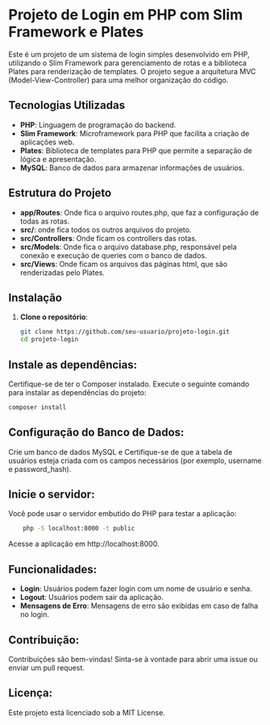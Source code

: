 # Projeto de Login em PHP com Slim Framework e Plates

Este é um projeto de um sistema de login simples desenvolvido em PHP, utilizando o Slim Framework para gerenciamento de rotas e a biblioteca Plates para renderização de templates. O projeto segue a arquitetura MVC (Model-View-Controller) para uma melhor organização do código.

## Tecnologias Utilizadas

- **PHP**: Linguagem de programação do backend.
- **Slim Framework**: Microframework para PHP que facilita a criação de aplicações web.
- **Plates**: Biblioteca de templates para PHP que permite a separação de lógica e apresentação.
- **MySQL**: Banco de dados para armazenar informações de usuários.

## Estrutura do Projeto

- **app/Routes**: Onde fica o arquivo routes.php, que faz a configuração de todas as rotas.
- **src/**: onde fica todos os outros arquivos do projeto.
- **src/Controllers**: Onde ficam os controllers das rotas.
- **src/Models**: Onde fica o arquivo database.php, responsável pela conexão e execução de queries com o banco de dados.
- **src/Views**: Onde ficam os arquivos das páginas html, que são renderizadas pelo Plates.



## Instalação

1. **Clone o repositório**:

   ```bash
   git clone https://github.com/seu-usuario/projeto-login.git
   cd projeto-login  
    ```
   
## Instale as dependências:

  Certifique-se de ter o Composer instalado. Execute o seguinte comando para instalar as dependências do projeto:
``` bash
composer install
```

## Configuração do Banco de Dados:
  Crie um banco de dados MySQL e Certifique-se de que a tabela de usuários esteja criada com os campos necessários (por exemplo, username e password_hash).

## Inicie o servidor:

  Você pode usar o servidor embutido do PHP para testar a aplicação:

```bash
    php -S localhost:8000 -t public
```

Acesse a aplicação em http://localhost:8000.

## Funcionalidades:

  - **Login**: Usuários podem fazer login com um nome de usuário e senha.
  - **Logout**: Usuários podem sair da aplicação.
  - **Mensagens de Erro**: Mensagens de erro são exibidas em caso de falha no login.

## Contribuição:

  Contribuições são bem-vindas! Sinta-se à vontade para abrir uma issue ou enviar um pull request.

## Licença:

  Este projeto está licenciado sob a MIT License.
